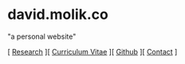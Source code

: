 # david.molik.co
"a personal website"

[ [Research](/index.md) ][ [Curriculum Vitae](/cv.md) ][ [Github](https://github.com/status-five) ][ [Contact](/contact.md) ]

